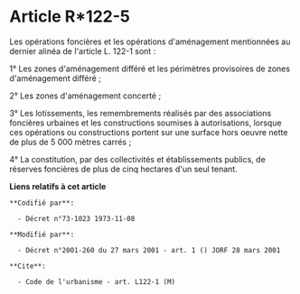 # Article R*122-5

Les opérations foncières et les opérations d'aménagement mentionnées au dernier alinéa de l'article L. 122-1 sont :

1° Les zones d'aménagement différé et les périmètres provisoires de zones d'aménagement différé ;

2° Les zones d'aménagement concerté ;

3° Les lotissements, les remembrements réalisés par des associations foncières urbaines et les constructions soumises à
autorisations, lorsque ces opérations ou constructions portent sur une surface hors oeuvre nette de plus de 5 000 mètres
carrés ;

4° La constitution, par des collectivités et établissements publics, de réserves foncières de plus de cinq hectares d'un seul
tenant.

**Liens relatifs à cet article**

	**Codifié par**:

	  - Décret n°73-1023 1973-11-08

	**Modifié par**:

	  - Décret n°2001-260 du 27 mars 2001 - art. 1 () JORF 28 mars 2001

	**Cite**:

	  - Code de l'urbanisme - art. L122-1 (M)
